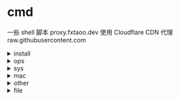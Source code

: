 # cmd

一些 shell 脚本
proxy.fxtaoo.dev 使用 Cloudflare CDN 代理 raw.githubusercontent.com<details> <summary>install</summary>

| 文件名（github） | 介绍（cloudflare cdn） |
| :- | :- |
| [centos-7-kernel-lts.sh](https://github.com/fxtaoo/cmd/blob/master/install/centos-7-kernel-lts.sh) | [ centos 7 安装长期支持内核](https://proxy.fxtaoo.dev/cmd/install/centos-7-kernel-lts.sh) |
| [debian-cloud-kernel.sh](https://github.com/fxtaoo/cmd/blob/master/install/debian-cloud-kernel.sh) | [ debian 安装 cloud 内核](https://proxy.fxtaoo.dev/cmd/install/debian-cloud-kernel.sh) |
| [docker-centos-debian.sh](https://github.com/fxtaoo/cmd/blob/master/install/docker-centos-debian.sh) | [ centos debian 安装 docker](https://proxy.fxtaoo.dev/cmd/install/docker-centos-debian.sh) |
| [docker-compose.sh](https://github.com/fxtaoo/cmd/blob/master/install/docker-compose.sh) | [ linux x86_64 安装 docker-compose](https://proxy.fxtaoo.dev/cmd/install/docker-compose.sh) |
| [golang.sh](https://github.com/fxtaoo/cmd/blob/master/install/golang.sh) | [ golang 安装最新版本](https://proxy.fxtaoo.dev/cmd/install/golang.sh) |
| [watchexec.sh](https://github.com/fxtaoo/cmd/blob/master/install/watchexec.sh) | [ linux 安装 watchexec gun 版本](https://proxy.fxtaoo.dev/cmd/install/watchexec.sh) |
| [zoxide.sh](https://github.com/fxtaoo/cmd/blob/master/install/zoxide.sh) | [ linux 安装 zoxide](https://proxy.fxtaoo.dev/cmd/install/zoxide.sh) |
</details>
<details> <summary>ops</summary>

| 文件名（github） | 介绍（cloudflare cdn） |
| :- | :- |
| [centos-ip-link-num.sh](https://github.com/fxtaoo/cmd/blob/master/ops/centos-ip-link-num.sh) | [ centos ip 连接数 ！仅测试 centos 7](https://proxy.fxtaoo.dev/cmd/ops/centos-ip-link-num.sh) |
| [centos-ip-zero-link-down.sh](https://github.com/fxtaoo/cmd/blob/master/ops/centos-ip-zero-link-down.sh) | [ centos ip 0 连接数，关闭网卡、注释 ifcfg-eth ！仅测试 centos 5、7](https://proxy.fxtaoo.dev/cmd/ops/centos-ip-zero-link-down.sh) |
| [debian-mirrors.sh](https://github.com/fxtaoo/cmd/blob/master/ops/debian-mirrors.sh) | [ debian apt 源](https://proxy.fxtaoo.dev/cmd/ops/debian-mirrors.sh) |
| [debian-rc-local.sh](https://github.com/fxtaoo/cmd/blob/master/ops/debian-rc-local.sh) | [ debian 使用 /etc/rc.local](https://proxy.fxtaoo.dev/cmd/ops/debian-rc-local.sh) |
| [docker-cpu-use-max-calc.sh](https://github.com/fxtaoo/cmd/blob/master/ops/docker-cpu-use-max-calc.sh) | [ 容器 cpu 指定使用比例](https://proxy.fxtaoo.dev/cmd/ops/docker-cpu-use-max-calc.sh) |
| [docker-image-clean.sh](https://github.com/fxtaoo/cmd/blob/master/ops/docker-image-clean.sh) | [ 删除镜像，设置保留几个版本](https://proxy.fxtaoo.dev/cmd/ops/docker-image-clean.sh) |
| [docker-rm-grep-str.sh](https://github.com/fxtaoo/cmd/blob/master/ops/docker-rm-grep-str.sh) | [ 筛选删除容器](https://proxy.fxtaoo.dev/cmd/ops/docker-rm-grep-str.sh) |
| [docker-rm-no-run.sh](https://github.com/fxtaoo/cmd/blob/master/ops/docker-rm-no-run.sh) | [ 删除未运行容器与卷](https://proxy.fxtaoo.dev/cmd/ops/docker-rm-no-run.sh) |
| [kill-grep-process.sh](https://github.com/fxtaoo/cmd/blob/master/ops/kill-grep-process.sh) | [ 筛选杀死进程](https://proxy.fxtaoo.dev/cmd/ops/kill-grep-process.sh) |
| [pip-package-update.sh](https://github.com/fxtaoo/cmd/blob/master/ops/pip-package-update.sh) | [ pip 包更新](https://proxy.fxtaoo.dev/cmd/ops/pip-package-update.sh) |
| [pip-update.sh](https://github.com/fxtaoo/cmd/blob/master/ops/pip-update.sh) | [ pip 更新](https://proxy.fxtaoo.dev/cmd/ops/pip-update.sh) |
</details>
<details> <summary>sys</summary>

| 文件名（github） | 介绍（cloudflare cdn） |
| :- | :- |
| [get-disk-size.sh](https://github.com/fxtaoo/cmd/blob/master/sys/get-disk-size.sh) | [ 磁盘大小](https://proxy.fxtaoo.dev/cmd/sys/get-disk-size.sh) |
| [get-disk-uuid.sh](https://github.com/fxtaoo/cmd/blob/master/sys/get-disk-uuid.sh) | [ 磁盘 UUID](https://proxy.fxtaoo.dev/cmd/sys/get-disk-uuid.sh) |
| [get-export-ip.sh](https://github.com/fxtaoo/cmd/blob/master/sys/get-export-ip.sh) | [ 出口 IP](https://proxy.fxtaoo.dev/cmd/sys/get-export-ip.sh) |
| [get-sys-version.sh](https://github.com/fxtaoo/cmd/blob/master/sys/get-sys-version.sh) | [ 系统版本](https://proxy.fxtaoo.dev/cmd/sys/get-sys-version.sh) |
| [get-user-name-list.sh](https://github.com/fxtaoo/cmd/blob/master/sys/get-user-name-list.sh) | [ 用户列表](https://proxy.fxtaoo.dev/cmd/sys/get-user-name-list.sh) |
| [set-disk-mount.sh](https://github.com/fxtaoo/cmd/blob/master/sys/set-disk-mount.sh) | [ 磁盘分区自动挂载](https://proxy.fxtaoo.dev/cmd/sys/set-disk-mount.sh) |
| [set-user-passwd.sh](https://github.com/fxtaoo/cmd/blob/master/sys/set-user-passwd.sh) | [ 重置用户密码](https://proxy.fxtaoo.dev/cmd/sys/set-user-passwd.sh) |
</details>
<details> <summary>mac</summary>

| 文件名（github） | 介绍（cloudflare cdn） |
| :- | :- |
| [brew.sh](https://github.com/fxtaoo/cmd/blob/master/mac/brew.sh) | [ 记录 macOS 中 brew 应用](https://proxy.fxtaoo.dev/cmd/mac/brew.sh) |
| [dir-git-pull.sh](https://github.com/fxtaoo/cmd/blob/master/mac/dir-git-pull.sh) | [ 含有 .git 文件夹执行 git pull](https://proxy.fxtaoo.dev/cmd/mac/dir-git-pull.sh) |
| [git-dropbox-ignored-mac.sh](https://github.com/fxtaoo/cmd/blob/master/mac/git-dropbox-ignored-mac.sh) | [ Dropbox 忽略 git clone 文件夹](https://proxy.fxtaoo.dev/cmd/mac/git-dropbox-ignored-mac.sh) |
| [ln-dir-desktop.sh](https://github.com/fxtaoo/cmd/blob/master/mac/ln-dir-desktop.sh) | [ 桌面创建当前目录快捷方式](https://proxy.fxtaoo.dev/cmd/mac/ln-dir-desktop.sh) |
| [wexec.sh](https://github.com/fxtaoo/cmd/blob/master/mac/wexec.sh) | [ 文件目录变更执行脚本](https://proxy.fxtaoo.dev/cmd/mac/wexec.sh) |
</details>
<details> <summary>other</summary>

| 文件名（github） | 介绍（cloudflare cdn） |
| :- | :- |
| [cloudflare-ddns.sh](https://github.com/fxtaoo/cmd/blob/master/other/cloudflare-ddns.sh) | [ Cloudflare DDNS](https://proxy.fxtaoo.dev/cmd/other/cloudflare-ddns.sh) |
| [inotifywait.sh](https://github.com/fxtaoo/cmd/blob/master/other/inotifywait.sh) | [ 文件目录变更执行脚本](https://proxy.fxtaoo.dev/cmd/other/inotifywait.sh) |
| [log.sh](https://github.com/fxtaoo/cmd/blob/master/other/log.sh) | [ 日志相关](https://proxy.fxtaoo.dev/cmd/other/log.sh) |
| [path-add-path.sh](https://github.com/fxtaoo/cmd/blob/master/other/path-add-path.sh) | [ 添加 PATH](https://proxy.fxtaoo.dev/cmd/other/path-add-path.sh) |
| [process-daemon.sh](https://github.com/fxtaoo/cmd/blob/master/other/process-daemon.sh) | [ 进程守护](https://proxy.fxtaoo.dev/cmd/other/process-daemon.sh) |
</details>
<details> <summary>file</summary>

| 文件名（github） | 介绍（cloudflare cdn） |
| :- | :- |
| [docker-daemon-cn.json](https://github.com/fxtaoo/cmd/blob/master/file/docker-daemon-cn.json) | [    "exec-opts": [](https://proxy.fxtaoo.dev/cmd/file/docker-daemon-cn.json) |
| [docker-daemon.json](https://github.com/fxtaoo/cmd/blob/master/file/docker-daemon.json) | [    "exec-opts": [](https://proxy.fxtaoo.dev/cmd/file/docker-daemon.json) |
| [sysctl.conf](https://github.com/fxtaoo/cmd/blob/master/file/sysctl.conf) | [net.ipv4.ip_local_port_range = 1024 65535](https://proxy.fxtaoo.dev/cmd/file/sysctl.conf) |
